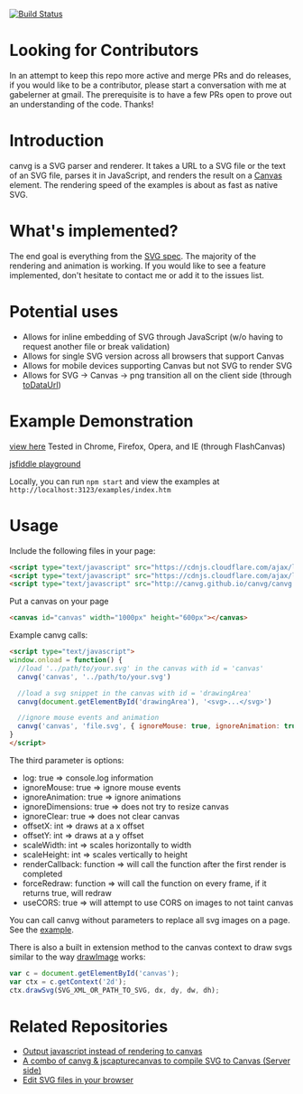 [![Build Status](https://travis-ci.com/canvg/canvg.svg?branch=master)](https://travis-ci.com/canvg/canvg)

Looking for Contributors
============
In an attempt to keep this repo more active and merge PRs and do releases, if you would like to be a contributor, please start a conversation with me at gabelerner at gmail. The prerequisite is to have a few PRs open to prove out an understanding of the code.  Thanks!

Introduction
============
canvg is a SVG parser and renderer. It takes a URL to a SVG file or the text of an SVG file, parses it in JavaScript, and renders the result on a [Canvas](http://dev.w3.org/html5/2dcontext/) element.  The rendering speed of the examples is about as fast as native SVG.

What's implemented?
===================
The end goal is everything from the [SVG spec](http://www.w3.org/TR/SVG/). The majority of the rendering and animation is working.  If you would like to see a feature implemented, don't hesitate to contact me or add it to the issues list.

Potential uses
===============
* Allows for inline embedding of SVG through JavaScript (w/o having to request another file or break validation)
* Allows for single SVG version across all browsers that support Canvas
* Allows for mobile devices supporting Canvas but not SVG to render SVG
* Allows for SVG -> Canvas -> png transition all on the client side (through [toDataUrl](http://www.w3.org/TR/html5/the-canvas-element.html#dom-canvas-todataurl))

Example Demonstration
=====================
[view here](http://canvg.github.io/canvg/examples/index.htm)
Tested in Chrome, Firefox, Opera, and IE (through FlashCanvas)

[jsfiddle playground](http://jsfiddle.net/6r2jug6o/)

Locally, you can run `npm start` and view the examples at `http://localhost:3123/examples/index.htm`

Usage
=====
Include the following files in your page:
```html
<script type="text/javascript" src="https://cdnjs.cloudflare.com/ajax/libs/canvg/1.4/rgbcolor.min.js"></script>
<script type="text/javascript" src="https://cdnjs.cloudflare.com/ajax/libs/stackblur-canvas/1.4.1/stackblur.min.js"></script>
<script type="text/javascript" src="http://canvg.github.io/canvg/canvg.js"></script> 
```

Put a canvas on your page
```html
<canvas id="canvas" width="1000px" height="600px"></canvas> 
```

Example canvg calls:
```html
<script type="text/javascript">
window.onload = function() {
  //load '../path/to/your.svg' in the canvas with id = 'canvas'
  canvg('canvas', '../path/to/your.svg')

  //load a svg snippet in the canvas with id = 'drawingArea'
  canvg(document.getElementById('drawingArea'), '<svg>...</svg>')

  //ignore mouse events and animation
  canvg('canvas', 'file.svg', { ignoreMouse: true, ignoreAnimation: true }) 
}
</script>
```

The third parameter is options:
* log: true => console.log information
* ignoreMouse: true => ignore mouse events
* ignoreAnimation: true => ignore animations
* ignoreDimensions: true => does not try to resize canvas
* ignoreClear: true => does not clear canvas
* offsetX: int => draws at a x offset
* offsetY: int => draws at a y offset
* scaleWidth: int => scales horizontally to width
* scaleHeight: int => scales vertically to height
* renderCallback: function => will call the function after the first render is completed
* forceRedraw: function => will call the function on every frame, if it returns true, will redraw
* useCORS: true => will attempt to use CORS on images to not taint canvas

You can call canvg without parameters to replace all svg images on a page. See the [example](http://canvg.github.io/canvg/examples/convert.htm).

There is also a built in extension method to the canvas context to draw svgs similar to the way [drawImage](http://www.w3.org/TR/2dcontext/#dom-context-2d-drawimage) works:
```javascript
var c = document.getElementById('canvas');
var ctx = c.getContext('2d');
ctx.drawSvg(SVG_XML_OR_PATH_TO_SVG, dx, dy, dw, dh);
```

Related Repositories
====================
* [Output javascript instead of rendering to canvas](http://code.google.com/p/jscapturecanvas/)
* [A combo of canvg & jscapturecanvas to compile SVG to Canvas (Server side)](https://github.com/nathan-muir/canvgc)
* [Edit SVG files in your browser](https://code.google.com/p/svg-edit/)
